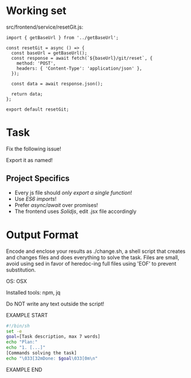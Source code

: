 # Working set

src/frontend/service/resetGit.js:
```
import { getBaseUrl } from '../getBaseUrl';

const resetGit = async () => {
  const baseUrl = getBaseUrl();
  const response = await fetch(`${baseUrl}/git/reset`, {
    method: 'POST',
    headers: { 'Content-Type': 'application/json' },
  });

  const data = await response.json();

  return data;
};

export default resetGit;

```


# Task

Fix the following issue!

Export it as named!



## Project Specifics

- Every js file should *only export a single function*!
- Use *ES6 imports*!
- Prefer *async/await* over promises!
- The frontend uses *Solidjs*, edit .jsx file accordingly


# Output Format

Encode and enclose your results as ./change.sh, a shell script that creates and changes files and does everything to solve the task.
Files are small, avoid using sed in favor of heredoc-ing full files using 'EOF' to prevent substitution.

OS: OSX

Installed tools: npm, jq


Do NOT write any text outside the script!

EXAMPLE START

```sh
#!/bin/sh
set -e
goal=[Task description, max 7 words]
echo "Plan:"
echo "1. [...]"
[Commands solving the task]
echo "\033[32mDone: $goal\033[0m\n"
```

EXAMPLE END

